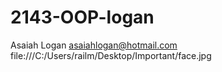 # 2143-OOP-logan
Asaiah Logan
asaiahlogan@hotmail.com
file:///C:/Users/railm/Desktop/Important/face.jpg
